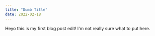 ```yaml
---
title: "Dumb Title"
date: 2022-02-18
---
```

Heyo this is my first blog post edit! I'm not really sure what to put here.
